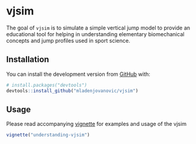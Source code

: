 
<!-- README.md is generated from README.Rmd. Please edit that file -->

# vjsim

<!-- badges: start -->

<!-- badges: end -->

The goal of `vjsim` is to simulate a simple vertical jump model to
provide an educational tool for helping in understanding elementary
biomechanical concepts and jump profiles used in sport science.

## Installation

You can install the development version from
[GitHub](https://github.com/mladenjovanovic/vjsim) with:

``` r
# install.packages("devtools")
devtools::install_github("mladenjovanovic/vjsim")
```

## Usage

Please read accompanying
[vignette](https://htmlpreview.github.io/?https://github.com/mladenjovanovic/vjsim/blob/master/doc/understanding-vjsim.html)
for examples and usage of the vjsim

``` r
vignette("understanding-vjsim")
```

